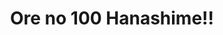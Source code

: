 --- 
title: "Ore no 100 Hanashime!!"
publishdate: "2019-7-16T16:48:46+02:00"
src: "https://365manga.net/manga/ore-no-100-hanashime"
image: "https://data.365manga.net/images/thumbnails/12033-ore-no-100-hanashime.jpg"
description: "A series in Young Magazine and Young Magazine the 3rd, where authors write the 100th chapter of a series without writing chapters 1-99 first. 1. Offside Trap Kumeta Kouji (2015, Young Magazine) 2. Tabete Kara no o Tanoshimi da yo! by Ooima Yoshitoki (2015, Young Magazine the 3rd Vol.2) 3. Bravery Saga by Yoshimoto Masume (2015, Vol.3) 4. BattleSexer SEISHIRO by Kubo Yasuhisa (2015, Vol.4) 5. Shin Oni-den Nagugowainega by…"
---